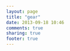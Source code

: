 ```yaml
---
layout: page
title: "gear"
date: 2013-09-18 10:46
comments: true
sharing: true
footer: true
---
```

